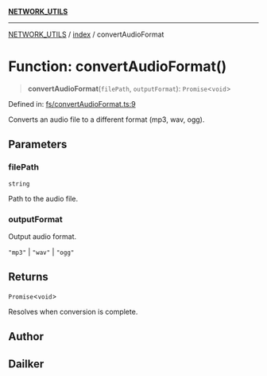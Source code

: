 [**NETWORK_UTILS**](../../README.md)

***

[NETWORK_UTILS](../../README.md) / [index](../README.md) / convertAudioFormat

# Function: convertAudioFormat()

> **convertAudioFormat**(`filePath`, `outputFormat`): `Promise`\<`void`\>

Defined in: [fs/convertAudioFormat.ts:9](https://github.com/dailker/everyutil/blob/26e2bb73429918cf0d08899e9efd90b82a42c92e/src/fs/convertAudioFormat.ts#L9)

Converts an audio file to a different format (mp3, wav, ogg).

## Parameters

### filePath

`string`

Path to the audio file.

### outputFormat

Output audio format.

`"mp3"` | `"wav"` | `"ogg"`

## Returns

`Promise`\<`void`\>

Resolves when conversion is complete.

## Author

## Dailker
